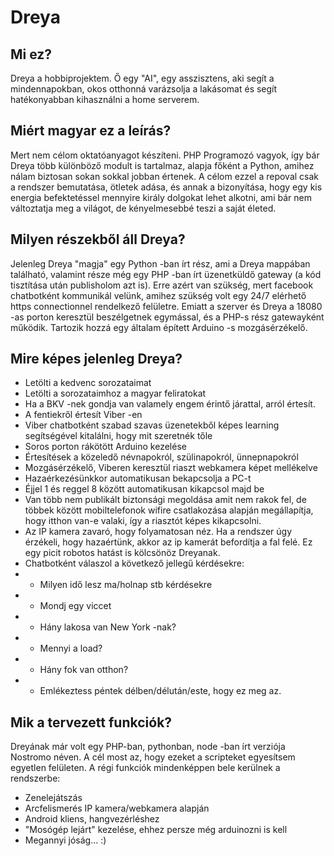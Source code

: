 # Dreya

## Mi ez?

Dreya a hobbiprojektem. Ő egy "AI", egy asszisztens, aki segít a mindennapokban, okos otthonná varázsolja a lakásomat és segít hatékonyabban kihasználni a home serverem.

## Miért magyar ez a leírás?

Mert nem célom oktatóanyagot készíteni. PHP Programozó vagyok, így bár Dreya több különböző modult is tartalmaz, alapja főként a Python, amihez nálam biztosan sokan sokkal jobban értenek. A célom ezzel a repoval csak a rendszer bemutatása, ötletek adása, és annak a bizonyítása, hogy egy kis energia befektetéssel mennyire király dolgokat lehet alkotni, ami bár nem változtatja meg a világot, de kényelmesebbé teszi a saját életed.

## Milyen részekből áll Dreya?

Jelenleg Dreya "magja" egy Python -ban írt rész, ami a Dreya mappában található, valamint része még egy PHP -ban írt üzenetküldő gateway (a kód tisztítása után publisholom azt is). Erre azért van szükség, mert facebook chatbotként kommunikál velünk, amihez szükség volt egy 24/7 elérhető https connectionnel rendelkező felületre. Emiatt a szerver és Dreya a 18080 -as porton keresztül beszélgetnek egymással, és a PHP-s rész gatewayként működik. Tartozik hozzá egy általam épített Arduino -s mozgásérzékelő.

## Mire képes jelenleg Dreya? 

 * Letölti a kedvenc sorozataimat
 * Letölti a sorozataimhoz a magyar feliratokat
 * Ha a BKV -nek gondja van valamely engem érintő járattal, arról értesít.
 * A fentiekről értesít Viber -en
 * Viber chatbotként szabad szavas üzenetekből képes learning segítségével kitalálni, hogy mit szeretnék tőle
 * Soros porton rákötött Arduino kezelése
 * Értesítések a közeledő névnapokról, szülinapokról, ünnepnapokról
 * Mozgásérzékelő, Viberen keresztül riaszt webkamera képet mellékelve
 * Hazaérkezésünkkor automatikusan bekapcsolja a PC-t
 * Éjjel 1 és reggel 8 között automatikusan kikapcsol majd be
 * Van több nem publikált biztonsági megoldása amit nem rakok fel, de többek között mobiltelefonok wifire csatlakozása alapján megállapítja, hogy itthon van-e valaki, így a riasztót képes kikapcsolni.
 * Az IP kamera zavaró, hogy folyamatosan néz. Ha a rendszer úgy érzékeli, hogy hazaértünk, akkor az ip kamerát befordítja a fal felé. Ez egy picit robotos hatást is kölcsönöz Dreyanak.
 * Chatbotként válaszol a következő jellegű kérdésekre:
 * * Milyen idő lesz ma/holnap stb kérdésekre
 * * Mondj egy viccet
 * * Hány lakosa van New York -nak?
 * * Mennyi a load?
 * * Hány fok van otthon?
 * * Emlékeztess péntek délben/délután/este, hogy ez meg az.



## Mik a tervezett funkciók?

Dreyának már volt egy PHP-ban, pythonban, node -ban írt verziója Nostromo néven. A cél most az, hogy ezeket a scripteket egyesítsem egyetlen felületen. A régi funkciók mindenképpen bele kerülnek a rendszerbe:
 * Zenelejátszás
 * Arcfelismerés IP kamera/webkamera alapján
 * Android kliens, hangvezérléshez
 * "Mosógép lejárt" kezelése, ehhez persze még arduinozni is kell
 * Megannyi jóság... :)

